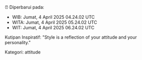 ⏰ Diperbarui pada:
- WIB: Jumat, 4 April 2025 04.24.02 UTC
- WITA: Jumat, 4 April 2025 05.24.02 UTC
- WIT: Jumat, 4 April 2025 06.24.02 UTC

Kutipan Inspiratif:
"Style is a reflection of your attitude and your personality."


Kategori: attitude

